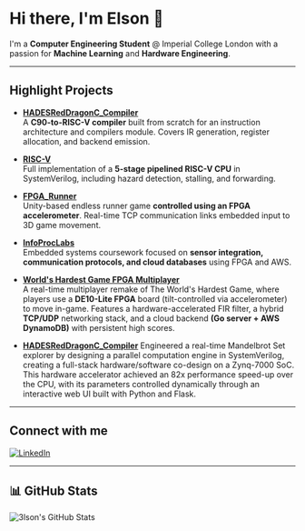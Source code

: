 # Hi there, I'm Elson 👋

I'm a **Computer Engineering Student** @ Imperial College London with a passion for **Machine Learning** and **Hardware Engineering**.

---

## Highlight Projects

- [**HADESRedDragonC_Compiler**](https://github.com/3lson/HADESRedDragonC_Compiler)  
  A **C90-to-RISC-V compiler** built from scratch for an instruction architecture and compilers module. Covers IR generation, register allocation, and backend emission.

- [**RISC-V**](https://github.com/3lson/RISC-V-Team2)  
  Full implementation of a **5-stage pipelined RISC-V CPU** in SystemVerilog, including hazard detection, stalling, and forwarding.
  
- [**FPGA_Runner**](https://github.com/3lson/FPGA_Runner)  
  Unity-based endless runner game **controlled using an FPGA accelerometer**. Real-time TCP communication links embedded input to 3D game movement.

- [**InfoProcLabs**](https://github.com/3lson/InfoProcLabs)  
  Embedded systems coursework focused on **sensor integration, communication protocols, and cloud databases** using FPGA and AWS.

- [**World's Hardest Game FPGA Multiplayer**](https://github.com/3lson/FPGA_whg)  
  A real-time multiplayer remake of The World's Hardest Game, where players use a **DE10-Lite FPGA** board (tilt-controlled via accelerometer) to move in-game. Features a hardware-accelerated FIR filter, a hybrid **TCP/UDP** networking stack, and a cloud backend **(Go server + AWS DynamoDB)** with persistent high scores.

- [**HADESRedDragonC_Compiler**](https://github.com/3lson/Mandelbrot_FPGA)
  Engineered a real-time Mandelbrot Set explorer by designing a parallel computation engine in SystemVerilog, creating a full-stack hardware/software co-design on a Zynq-7000 SoC. This hardware accelerator achieved an 82x performance speed-up over the CPU, with its parameters controlled dynamically through an interactive web UI built with Python and Flask.
---

## Connect with me

[![LinkedIn](https://img.shields.io/badge/LinkedIn-0077B5?style=flat&logo=linkedin&logoColor=white)](https://www.linkedin.com/in/elson-tho-267190215/)

---

## 📊 GitHub Stats

![3lson's GitHub Stats](https://github-readme-stats.vercel.app/api?username=3lson&show_icons=true&theme=default)


